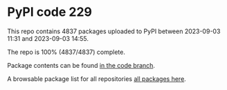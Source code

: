 # PyPI code 229

This repo contains 4837 packages uploaded to PyPI between 
2023-09-03 11:31 and 2023-09-03 14:55.

The repo is 100% (4837/4837) complete.

Package contents can be found [in the code branch](https://github.com/pypi-data/pypi-mirror-229/tree/code/packages).

A browsable package list for all repositories [all packages here](https://pypi-data.github.io/website/repositories/pypi-mirror-229).


